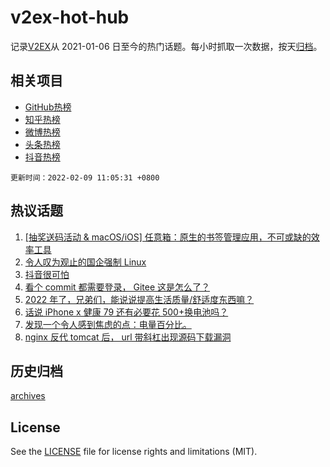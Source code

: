 # v2ex-hot-hub

 记录[V2EX](https://www.v2ex.com/)从 2021-01-06 日至今的热门话题。每小时抓取一次数据，按天[归档](archives)。
 
 ## 相关项目

- [GitHub热榜](https://github.com/snaildev/github-hot-hub)
- [知乎热榜](https://github.com/snaildev/zhihu-hot-hub)
- [微博热榜](https://github.com/snaildev/weibo-hot-hub)
- [头条热榜](https://github.com/snaildev/toutiao-hot-hub)
- [抖音热榜](https://github.com/snaildev/douyin-hot-hub)


 `更新时间：2022-02-09 11:05:31 +0800`

## 热议话题

1. [[抽奖送码活动 & macOS/iOS] 任意箱：原生的书签管理应用，不可或缺的效率工具](https://www.v2ex.com/t/832392)
1. [令人叹为观止的国企强制 Linux](https://www.v2ex.com/t/832405)
1. [抖音很可怕](https://www.v2ex.com/t/832436)
1. [看个 commit 都需要登录， Gitee 这是怎么了？](https://www.v2ex.com/t/832503)
1. [2022 年了，兄弟们，能说说提高生活质量/舒适度东西嘛？](https://www.v2ex.com/t/832587)
1. [话说 iPhone x 健康 79 还有必要花 500+换电池吗？](https://www.v2ex.com/t/832465)
1. [发现一个令人感到焦虑的点：电量百分比。](https://www.v2ex.com/t/832408)
1. [nginx 反代 tomcat 后， url 带斜杠出现源码下载漏洞](https://www.v2ex.com/t/832466)

## 历史归档

[archives](archives)

## License

See the [LICENSE](LICENSE) file for license rights and limitations (MIT).
